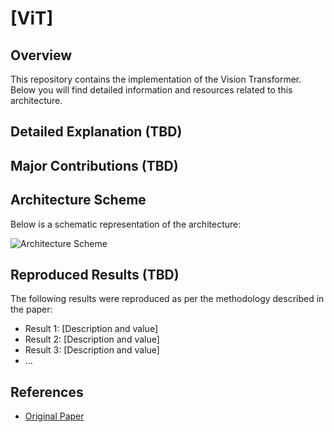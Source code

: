 # [ViT]

## Overview
This repository contains the implementation of the Vision Transformer. Below you will find detailed information and resources related to this architecture.

## Detailed Explanation (TBD)


## Major Contributions (TBD)


## Architecture Scheme
Below is a schematic representation of the architecture:

![Architecture Scheme](./src/VGG16.png)


## Reproduced Results (TBD)
The following results were reproduced as per the methodology described in the paper:
- Result 1: [Description and value]
- Result 2: [Description and value]
- Result 3: [Description and value]
- ...


## References
- [Original Paper](https://arxiv.org/pdf/2010.11929)

